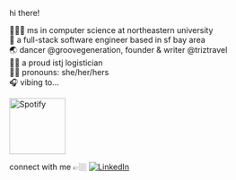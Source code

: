 hi there!

 👩🏻‍🎓 ms in computer science at northeastern university <br>
 🌱 a full-stack software engineer based in sf bay area <br>
 🌏 dancer @groovegeneration, founder & writer @triztravel <br>
 👴🏻 a proud istj logistician <br>
 💃🏻 pronouns: she/her/hers <br>
 🎧 vibing to... <br>

<a href="https://open.spotify.com/user/21eqkmzrl4ff6dxn2rqvcfaui">
 <img src="https://novatorem-azmetd573-yunchipang.vercel.app/api/spotify/" alt="Spotify" height="100px">
</a>

<!-- ![yunchi's github stats](https://github-readme-stats.vercel.app/api/top-langs/?username=yunchipang&theme=dark&layout=compact) -->

connect with me 👉🏼
[![LinkedIn](https://img.shields.io/badge/linkedin-%230077B5.svg?&style=for-the-badge&logo=linkedin&logoColor=white)](https://www.linkedin.com/in/yunchipang)
